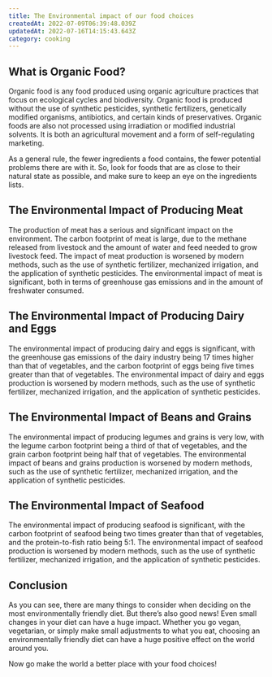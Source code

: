 ```yaml
---
title: The Environmental impact of our food choices
createdAt: 2022-07-09T06:39:48.039Z
updatedAt: 2022-07-16T14:15:43.643Z
category: cooking
---
```


## What is Organic Food?

Organic food is any food produced using organic agriculture practices that focus on ecological cycles and biodiversity. Organic food is produced without the use of synthetic pesticides, synthetic fertilizers, genetically modified organisms, antibiotics, and certain kinds of preservatives.
Organic foods are also not processed using irradiation or modified industrial solvents. It is both an agricultural movement and a form of self-regulating marketing.

As a general rule, the fewer ingredients a food contains, the fewer potential problems there are with it. So, look for foods that are as close to their natural state as possible, and make sure to keep an eye on the ingredients lists.

## The Environmental Impact of Producing Meat

The production of meat has a serious and significant impact on the environment. The carbon footprint of meat is large, due to the methane released from livestock and the amount of water and feed needed to grow livestock feed.
The impact of meat production is worsened by modern methods, such as the use of synthetic fertilizer, mechanized irrigation, and the application of synthetic pesticides.
The environmental impact of meat is significant, both in terms of greenhouse gas emissions and in the amount of freshwater consumed.

## The Environmental Impact of Producing Dairy and Eggs

The environmental impact of producing dairy and eggs is significant, with the greenhouse gas emissions of the dairy industry being 17 times higher than that of vegetables, and the carbon footprint of eggs being five times greater than that of vegetables.
The environmental impact of dairy and eggs production is worsened by modern methods, such as the use of synthetic fertilizer, mechanized irrigation, and the application of synthetic pesticides.

## The Environmental Impact of Beans and Grains

The environmental impact of producing legumes and grains is very low, with the legume carbon footprint being a third of that of vegetables, and the grain carbon footprint being half that of vegetables.
The environmental impact of beans and grains production is worsened by modern methods, such as the use of synthetic fertilizer, mechanized irrigation, and the application of synthetic pesticides.

## The Environmental Impact of Seafood

The environmental impact of producing seafood is significant, with the carbon footprint of seafood being two times greater than that of vegetables, and the protein-to-fish ratio being 5:1.
The environmental impact of seafood production is worsened by modern methods, such as the use of synthetic fertilizer, mechanized irrigation, and the application of synthetic pesticides.

## Conclusion

As you can see, there are many things to consider when deciding on the most environmentally friendly diet. But there’s also good news! Even small changes in your diet can have a huge impact. Whether you go vegan, vegetarian, or simply make small adjustments to what you eat, choosing an environmentally friendly diet can have a huge positive effect on the world around you.

Now go make the world a better place with your food choices!
